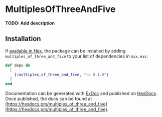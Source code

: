 # MultiplesOfThreeAndFive

**TODO: Add description**

## Installation

If [available in Hex](https://hex.pm/docs/publish), the package can be installed
by adding `multiples_of_three_and_five` to your list of dependencies in `mix.exs`:

```elixir
def deps do
  [
    {:multiples_of_three_and_five, "~> 0.1.0"}
  ]
end
```

Documentation can be generated with [ExDoc](https://github.com/elixir-lang/ex_doc)
and published on [HexDocs](https://hexdocs.pm). Once published, the docs can
be found at [https://hexdocs.pm/multiples_of_three_and_five](https://hexdocs.pm/multiples_of_three_and_five).

